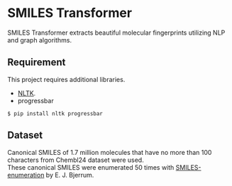 # SMILES Transformer

SMILES Transformer extracts beautiful molecular fingerprints utilizing NLP and graph algorithms.

## Requirement

This project requires additional libraries.

- [NLTK](https://www.nltk.org/).
- progressbar

```
$ pip install nltk progressbar
```

## Dataset
Canonical SMILES of 1.7 million molecules that have no more than 100 characters from Chembl24 dataset were used.  
These canonical SMILES were enumerated 50 times with [SMILES-enumeration](https://github.com/EBjerrum/SMILES-enumeration) by E. J. Bjerrum.  

